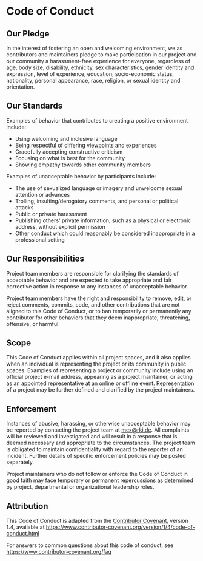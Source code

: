 # Code of Conduct

## Our Pledge

In the interest of fostering an open and welcoming environment, we as contributors and
maintainers pledge to make participation in our project and our community a
harassment-free experience for everyone, regardless of age, body size, disability,
ethnicity, sex characteristics, gender identity and expression, level of experience,
education, socio-economic status, nationality, personal appearance, race, religion,
or sexual identity and orientation.

## Our Standards

Examples of behavior that contributes to creating a positive environment include:

- Using welcoming and inclusive language
- Being respectful of differing viewpoints and experiences
- Gracefully accepting constructive criticism
- Focusing on what is best for the community
- Showing empathy towards other community members

Examples of unacceptable behavior by participants include:

- The use of sexualized language or imagery and unwelcome sexual attention or
  advances
- Trolling, insulting/derogatory comments, and personal or political attacks
- Public or private harassment
- Publishing others' private information, such as a physical or electronic
  address, without explicit permission
- Other conduct which could reasonably be considered inappropriate in a
  professional setting

## Our Responsibilities

Project team members are responsible for clarifying the standards of acceptable
behavior and are expected to take appropriate and fair corrective action in response to
any instances of unacceptable behavior.

Project team members have the right and responsibility to remove, edit, or reject
comments, commits, code, and other contributions that are not aligned to this
Code of Conduct, or to ban temporarily or permanently any contributor for other
behaviors that they deem inappropriate, threatening, offensive, or harmful.

## Scope

This Code of Conduct applies within all project spaces, and it also applies when an
individual is representing the project or its community in public spaces. Examples of
representing a project or community include using an official project e-mail address,
appearing as a project maintainer, or acting as an appointed representative at an online
or offline event. Representation of a project may be further defined and clarified by
the project maintainers.

## Enforcement

Instances of abusive, harassing, or otherwise unacceptable behavior may be reported by
contacting the project team at mex@rki.de. All complaints will be reviewed and
investigated and will result in a response that is deemed necessary and appropriate to
the circumstances. The project team is obligated to maintain confidentiality with regard
to the reporter of an incident. Further details of specific enforcement policies may be
posted separately.

Project maintainers who do not follow or enforce the Code of Conduct in good faith may
face temporary or permanent repercussions as determined by project, departmental
or organizational leadership roles.

## Attribution

This Code of Conduct is adapted from the [Contributor Covenant][homepage], version 1.4,
available at https://www.contributor-covenant.org/version/1/4/code-of-conduct.html

[homepage]: https://www.contributor-covenant.org

For answers to common questions about this code of conduct, see
https://www.contributor-covenant.org/faq
